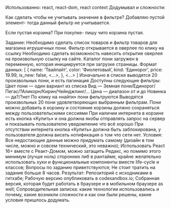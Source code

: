 Использованно: 
react, react-dom, react context
Додумывал и сложности: 

Как сделать чтобы не учитывать значение в фильтре?
Добавляю пустой элемент- тогда данный фильтр не учитывается.

Если пустая корзина?
При покупке- пишу чито корзина пустая.


Задание:
Необходимо сделать список товаров и фильтр товаров для магазина игрушечных пони.
Фильтр открывается в оверлее по клику на ссылку
Необходимо сделать возможность навесить открытие оверлея на произвольную ссылку на сайте.
Каталог пони загружен в переменную, которая инициируется при загрузке страницы.
Формат данных:
[
	{
		name:   ‘Твайлайт’,
		color:  ‘Фиолетовый’,
       kind:   ‘Единорог’,
		price:  19.99,
		is_new: false,
		<...>,
       },
	<...>
]
Изначально в списке выводятся 20 произвольных пони, и есть пагинация
Доступны следующие фильтры:
Цвет пони — один вариант из списка
Вид — Земная пони/Единорог/Пегас/?Аликорн/Кирин/Чейнджлинг/…
Цена — диапазон от и до
Новинка — да?/?нет
По клику на «найти» пони фильтруются
Выводятся произвольных 20 пони удовлетворяющих выбранным фильтрам.
Пони можно добавить в корзину и состояние корзины должно сохраняться между пользовательскими сессиями
При наличии интернета в корзине есть кнопка «Купить» и она должна якобы отправлять запрос на сервер и показывать пользователю уведомление что всё хорошо При отсутствии интернета кнопка «Купить» должна быть заблокирована, у пользователя должна висеть нотификация о том что сети нет.
Условия: Все недостающие данные можно придумать самому (дизайн в том числе, можно и совсем технический, это неважно);
Использовать Рeact 16+ вместе с Реакт-Домом, можно затащить Редакс, но помимо этого минимум (лучше ноль) сторонних либ в рантайме, крайне желательно использовать хуки и функциональные компоненты вместе life-cycle и классов;
Вопросы по заданию приветствуются;
Не стоит тратить на задание больше 8 часов.
Результат:
Репозиторий с исходниками в гитхабе;
Рабочую версию опубликовать в codesandbox.io;
Собранная версия, которая будет работать в браузере и в мобильном браузере as well;
Сопроводительная записка: какие технологии использовались и почему, какие возникли сложности и как они были решены, какие условия пришлось додумать.
